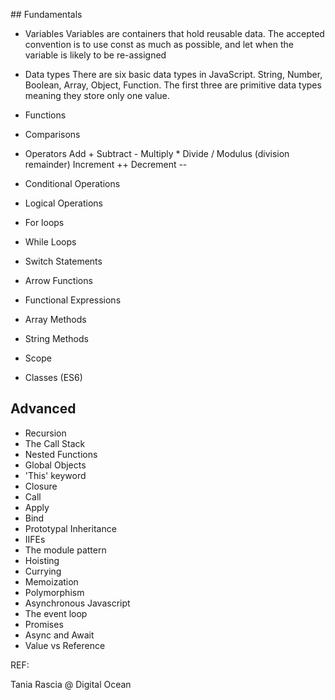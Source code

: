 ## Fundamentals

- Variables
  Variables are containers that hold reusable data. The accepted convention is to use const as much as possible, and let when the variable is likely to be re-assigned
- Data types
  There are six basic data types in JavaScript. String, Number, Boolean, Array, Object, Function. The first three are primitive data types meaning they store only one value.
- Functions
- Comparisons
- Operators
  Add +
  Subtract -
  Multiply \*
  Divide /
  Modulus (division remainder)
  Increment ++
  Decrement --
- Conditional Operations
- Logical Operations

- For loops
- While Loops
- Switch Statements
- Arrow Functions
- Functional Expressions
- Array Methods
- String Methods
- Scope
- Classes (ES6)

## Advanced

- Recursion
- The Call Stack
- Nested Functions
- Global Objects
- 'This' keyword
- Closure
- Call
- Apply
- Bind
- Prototypal Inheritance
- IIFEs
- The module pattern
- Hoisting
- Currying
- Memoization
- Polymorphism
- Asynchronous Javascript
- The event loop
- Promises
- Async and Await
- Value vs Reference

REF:

Tania Rascia @ Digital Ocean
